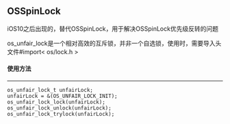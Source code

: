 ## OSSpinLock

iOS10之后出现的，替代OSSpinLock，用于解决OSSpinLock优先级反转的问题

os_unfair_lock是一个相对高效的互斥锁，并非一个自选锁，使用时，需要导入头文件\#import< os/lock.h >



#### 使用方法

-----

```
os_unfair_lock_t unfairLock;  
unfairLock = &(OS_UNFAIR_LOCK_INIT);  
os_unfair_lock_lock(unfairLock);  
os_unfair_lock_unlock(unfairLock);
os_unfair_lock_trylock(unfairLock);
```

